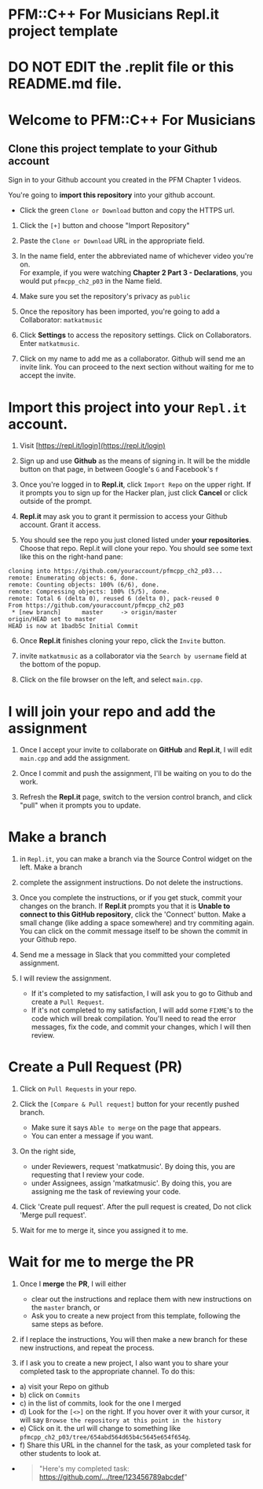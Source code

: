 # PFM::C++ For Musicians Repl.it project template
# DO NOT EDIT the .replit file or this README.md file.
# Welcome to PFM::C++ For Musicians
## Clone this project template to your Github account
Sign in to your Github account you created in the PFM Chapter 1 videos.


You're going to **import this repository** into your github account.
- Click the green `Clone or Download` button and copy the HTTPS url.


1) Click the `[+]` button and choose "Import Repository"

2) Paste the `Clone or Download` URL in the appropriate field.

3) In the name field, enter the abbreviated name of whichever video you're on.  
   For example, if you were watching **Chapter 2 Part 3 - Declarations**, you would put `pfmcpp_ch2_p03` in the Name field.

4) Make sure you set the repository's privacy as `public`

5) Once the repository has been imported, you're going to add a Collaborator: `matkatmusic`  
6) Click **Settings** to access the repository settings.  Click on Collaborators.  Enter `matkatmusic`. 
7) Click on my name to add me as a collaborator. 
Github will send me an invite link. You can proceed to the next section without waiting for me to accept the invite.
# Import this project into your `Repl.it` account.

1) Visit [https://repl.it/login](https://repl.it/login)
2) Sign up and use **Github** as the means of signing in. It will be the middle button on that page, in between Google's `G` and Facebook's `f`

3) Once you're logged in to **Repl.it**, click `Import Repo` on the upper right.  If it prompts you to sign up for the Hacker plan, just click **Cancel** or click outside of the prompt.

4) **Repl.it** may ask you to grant it permission to access your Github account.  Grant it access.

5) You should see the repo you just cloned listed under **your repositories**. Choose that repo.
Repl.it will clone your repo.  You should see some text like this on the right-hand pane:
```
cloning into https://github.com/youraccount/pfmcpp_ch2_p03...
remote: Enumerating objects: 6, done.
remote: Counting objects: 100% (6/6), done.
remote: Compressing objects: 100% (5/5), done.
remote: Total 6 (delta 0), reused 6 (delta 0), pack-reused 0
From https://github.com/youraccount/pfmcpp_ch2_p03
 * [new branch]      master     -> origin/master
origin/HEAD set to master
HEAD is now at 1badb5c Initial Commit
```
6) Once **Repl.it** finishes cloning your repo, click the `Invite` button.

7) invite `matkatmusic` as a collaborator via the `Search by username` field at the bottom of the popup.

8) Click on the file browser on the left, and select `main.cpp`.

# I will join your repo and add the assignment

1) Once I accept your invite to collaborate on **GitHub** and **Repl.it**, I will edit `main.cpp` and add the assignment.

2) Once I commit and push the assignment, I'll be waiting on you to do the work.

3) Refresh the **Repl.it** page, switch to the version control branch, and click "pull" when it prompts you to update.

  

# Make a branch

1) in `Repl.it`, you can make a branch via the Source Control widget on the left.  Make a branch

2) complete the assignment instructions.  Do not delete the instructions.

3) Once you complete the instructions, or if you get stuck, commit your changes on the branch.
If **Repl.it** prompts you that it is **Unable to connect to this GitHub repository**, click the 'Connect' button.  Make a small change (like adding a space somewhere) and try commiting again.  You can click on the commit message itself to be shown the commit in your Github repo.

4) Send me a message in Slack that you committed your completed assignment.

5) I will review the assignment.
    - If it's completed to my satisfaction, I will ask you to go to Github and create a `Pull Request`.	
    - If it's not completed to my satisfaction, I will add some `FIXME`'s to the code which will break compilation.  You'll need to read the error messages, fix the code, and commit your changes, which I will then review.

# Create a Pull Request (PR)
1) Click on `Pull Requests` in your repo.
2) Click the `[Compare & Pull request]` button for your recently pushed branch.  
    - Make sure it says `Able to merge` on the page that appears.
    - You can enter a message if you want.   
3) On the right side, 
    - under Reviewers, request 'matkatmusic'.  By doing this, you are requesting that I review your code.
    - under Assignees, assign 'matkatmusic'.  By doing this, you are assigning me the task of reviewing your code.

4) Click 'Create pull request'.  After the pull request is created, Do not click 'Merge pull request'.  
5) Wait for me to merge it, since you assigned it to me.

# Wait for me to merge the PR
1) Once I **merge** the **PR**, I will either 
    - clear out the instructions and replace them with new instructions on the `master` branch, or
    - Ask you to create a new project from this template, following the same steps as before.

2) if I replace the instructions, You will then make a new branch for these new instructions, and repeat the process.
3) if I ask you to create a new project, I also want you to share your completed task to the appropriate channel.  To do this: 
- a) visit your Repo on github
- b) click on `Commits`
- c) in the list of commits, look for the one I merged
- d) Look for the `[<>]` on the right.  If you hover over it with your cursor, it will say `Browse the repository at this point in the history`
- e) Click on it.  the url will change to something like `pfmcpp_ch2_p03/tree/654abd564d65b4c5645e654f654g`.  
- f) Share this URL in the channel for the task, as your completed task for other students to look at. 
- > "Here's my completed task: https://github.com/.../tree/123456789abcdef"

